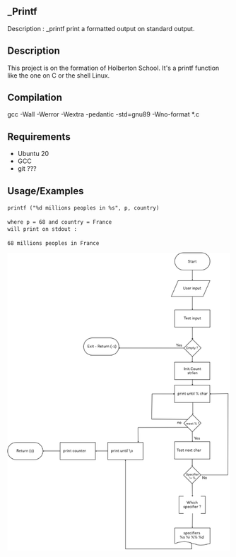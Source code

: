 ## _Printf

Description : _printf print a formatted output on standard output.
## Description

This project is on the formation of Holberton School.
It's a printf function like the one on C or the shell Linux.


## Compilation

gcc -Wall -Werror -Wextra -pedantic -std=gnu89 -Wno-format *.c


## Requirements

- Ubuntu 20
- GCC
- git ???


## Usage/Examples

```code
printf ("%d millions peoples in %s", p, country)

where p = 68 and country = France
will print on stdout :

68 millions peoples in France

```

![Logo](https://github.com/FlorianM-C22/holbertonschool-printf/blob/main/HBTN_Flowchart/Printf-Flowchart.png?raw=true)

